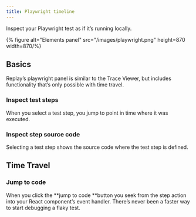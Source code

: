 ```yaml
---
title: Playwright timeline
---
```

Inspect your Playwright test as if it’s running locally.

{% figure alt="Elements panel" src="/images/playwright.png" height=870 width=870/%}

## Basics

Replay’s playwright panel is similar to the Trace Viewer, but includes functionality that’s only possible with time travel.

### Inspect test steps

When you select a test step, you jump to point in time where it was executed.

### Inspect step source code

Selecting a test step shows the source code where the test step is defined.

## Time Travel

### Jump to code

When you click the **jump to code **button you seek from the step action into your React component’s event handler. There’s never been a faster way to start debugging a flaky test.
